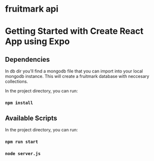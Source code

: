 # fruitmark api

# Getting Started with Create React App using Expo

## Dependencies

In db dir you'll find a mongodb file that you can import into your local mongodb instance. This will create a fruitmark database with neccesary collections.

In the project directory, you can run:

### `npm install`

## Available Scripts

In the project directory, you can run:

### `npm run start`

### `node server.js`
